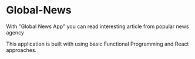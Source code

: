 # Global-News
With "Global News App" you can read interesting article from popular news agency

This application is built with using basic Functional Programming and React approaches.
